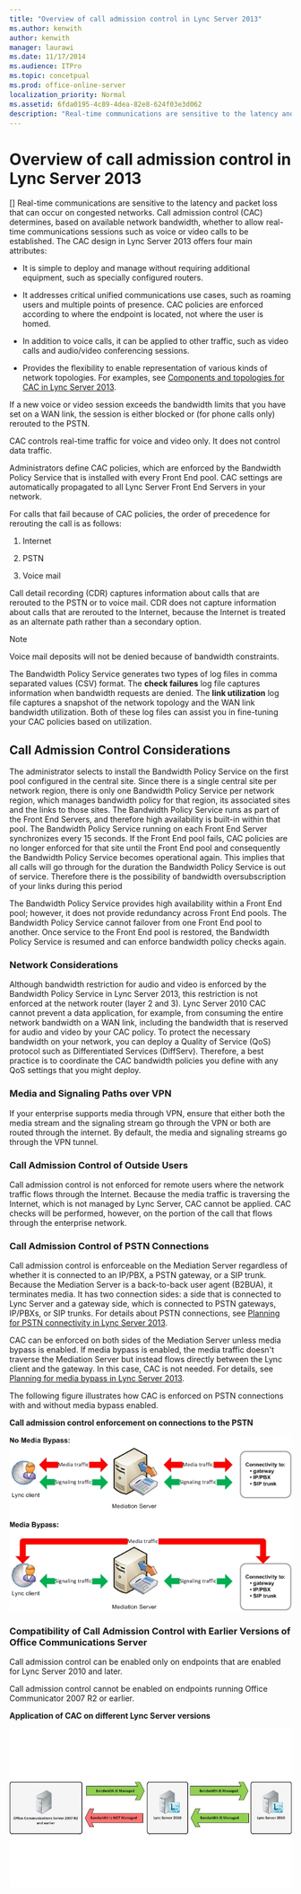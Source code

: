 ```yaml
---
title: "Overview of call admission control in Lync Server 2013"
ms.author: kenwith
author: kenwith
manager: laurawi
ms.date: 11/17/2014
ms.audience: ITPro
ms.topic: concetpual
ms.prod: office-online-server
localization_priority: Normal
ms.assetid: 6fda0195-4c89-4dea-82e8-624f03e3d062
description: "Real-time communications are sensitive to the latency and packet loss that can occur on congested networks. Call admission control (CAC) determines, based on available network bandwidth, whether to allow real-time communications sessions such as voice or video calls to be established. The CAC design in Lync Server 2013 offers four main attributes:"
---
```


# Overview of call admission control in Lync Server 2013
[]
Real-time communications are sensitive to the latency and packet loss that can occur on congested networks. Call admission control (CAC) determines, based on available network bandwidth, whether to allow real-time communications sessions such as voice or video calls to be established. The CAC design in Lync Server 2013 offers four main attributes:
  
- It is simple to deploy and manage without requiring additional equipment, such as specially configured routers.
    
- It addresses critical unified communications use cases, such as roaming users and multiple points of presence. CAC policies are enforced according to where the endpoint is located, not where the user is homed.
    
- In addition to voice calls, it can be applied to other traffic, such as video calls and audio/video conferencing sessions.
    
- Provides the flexibility to enable representation of various kinds of network topologies. For examples, see [Components and topologies for CAC in Lync Server 2013](components-and-topologies-for-cac.md).
    
If a new voice or video session exceeds the bandwidth limits that you have set on a WAN link, the session is either blocked or (for phone calls only) rerouted to the PSTN.
  
CAC controls real-time traffic for voice and video only. It does not control data traffic.
  
Administrators define CAC policies, which are enforced by the Bandwidth Policy Service that is installed with every Front End pool. CAC settings are automatically propagated to all Lync Server Front End Servers in your network.
  
For calls that fail because of CAC policies, the order of precedence for rerouting the call is as follows:
  
1. Internet
    
2. PSTN
    
3. Voice mail
    
Call detail recording (CDR) captures information about calls that are rerouted to the PSTN or to voice mail. CDR does not capture information about calls that are rerouted to the Internet, because the Internet is treated as an alternate path rather than a secondary option. 
  
> [!NOTE]
> Voice mail deposits will not be denied because of bandwidth constraints. 
  
The Bandwidth Policy Service generates two types of log files in comma separated values (CSV) format. The **check failures** log file captures information when bandwidth requests are denied. The **link utilization** log file captures a snapshot of the network topology and the WAN link bandwidth utilization. Both of these log files can assist you in fine-tuning your CAC policies based on utilization. 
  
## Call Admission Control Considerations

The administrator selects to install the Bandwidth Policy Service on the first pool configured in the central site. Since there is a single central site per network region, there is only one Bandwidth Policy Service per network region, which manages bandwidth policy for that region, its associated sites and the links to those sites. The Bandwidth Policy Service runs as part of the Front End Servers, and therefore high availability is built-in within that pool. The Bandwidth Policy Service running on each Front End Server synchronizes every 15 seconds. If the Front End pool fails, CAC policies are no longer enforced for that site until the Front End pool and consequently the Bandwidth Policy Service becomes operational again. This implies that all calls will go through for the duration the Bandwidth Policy Service is out of service. Therefore there is the possibility of bandwidth oversubscription of your links during this period 
  
The Bandwidth Policy Service provides high availability within a Front End pool; however, it does not provide redundancy across Front End pools. The Bandwidth Policy Service cannot failover from one Front End pool to another. Once service to the Front End pool is restored, the Bandwidth Policy Service is resumed and can enforce bandwidth policy checks again.
  
### Network Considerations

Although bandwidth restriction for audio and video is enforced by the Bandwidth Policy Service in Lync Server 2013, this restriction is not enforced at the network router (layer 2 and 3). Lync Server 2010 CAC cannot prevent a data application, for example, from consuming the entire network bandwidth on a WAN link, including the bandwidth that is reserved for audio and video by your CAC policy. To protect the necessary bandwidth on your network, you can deploy a Quality of Service (QoS) protocol such as Differentiated Services (DiffServ). Therefore, a best practice is to coordinate the CAC bandwidth policies you define with any QoS settings that you might deploy.
  
### Media and Signaling Paths over VPN

If your enterprise supports media through VPN, ensure that either both the media stream and the signaling stream go through the VPN or both are routed through the internet. By default, the media and signaling streams go through the VPN tunnel.
  
### Call Admission Control of Outside Users

Call admission control is not enforced for remote users where the network traffic flows through the Internet. Because the media traffic is traversing the Internet, which is not managed by Lync Server, CAC cannot be applied. CAC checks will be performed, however, on the portion of the call that flows through the enterprise network.
  
### Call Admission Control of PSTN Connections

Call admission control is enforceable on the Mediation Server regardless of whether it is connected to an IP/PBX, a PSTN gateway, or a SIP trunk. Because the Mediation Server is a back-to-back user agent (B2BUA), it terminates media. It has two connection sides: a side that is connected to Lync Server and a gateway side, which is connected to PSTN gateways, IP/PBXs, or SIP trunks. For details about PSTN connections, see [Planning for PSTN connectivity in Lync Server 2013](planning-for-pstn-connectivity.md).
  
CAC can be enforced on both sides of the Mediation Server unless media bypass is enabled. If media bypass is enabled, the media traffic doesn't traverse the Mediation Server but instead flows directly between the Lync client and the gateway. In this case, CAC is not needed. For details, see [Planning for media bypass in Lync Server 2013](planning-for-media-bypass.md).
  
The following figure illustrates how CAC is enforced on PSTN connections with and without media bypass enabled.
  
**Call admission control enforcement on connections to the PSTN**

![Voice CAC Media Bypass Connection Enforcement](media/Plan_CS_VoiceCAC_enforcementofconnectionstoPSTN.jpg)
  
### Compatibility of Call Admission Control with Earlier Versions of Office Communications Server

Call admission control can be enabled only on endpoints that are enabled for Lync Server 2010 and later.
  
Call admission control cannot be enabled on endpoints running Office Communicator 2007 R2 or earlier.
  
**Application of CAC on different Lync Server versions**

![Voice CAC Version Comparison diagram](media/Plan_CS_VoiceCAC_comparisonofCSversions.jpg)
  

